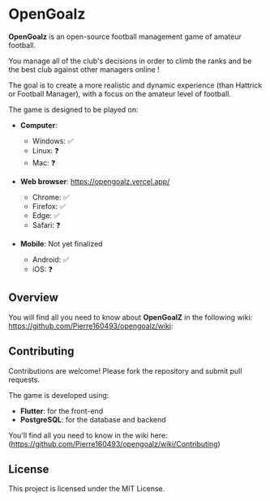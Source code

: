 # OpenGoalz

**OpenGoalz** is an open-source football management game of amateur football.

You manage all of the club's decisions in order to climb the ranks and be the best club against other managers online !

The goal is to create a more realistic and dynamic experience (than Hattrick or Football Manager), with a focus on the amateur level of football.

The game is designed to be played on:

- **Computer**:

  - Windows: ✅
  - Linux: ❓
  - Mac: ❓

- **Web browser**: <https://opengoalz.vercel.app/>

  - Chrome: ✅
  - Firefox: ✅
  - Edge: ✅
  - Safari: ❓

- **Mobile**: Not yet finalized

  - Android: ✅
  - iOS: ❓

## Overview

You will find all you need to know about **OpenGoalZ** in the following wiki: <https://github.com/Pierre160493/opengoalz/wiki>:

## Contributing

Contributions are welcome! Please fork the repository and submit pull requests.

The game is developed using:

- **Flutter**: for the front-end
- **PostgreSQL**: for the database and backend

You'll find all you need to know in the wiki here: (<https://github.com/Pierre160493/opengoalz/wiki/Contributing>)

## License

This project is licensed under the MIT License.
